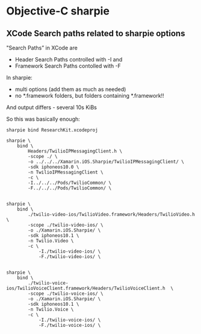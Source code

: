 # Objective-C sharpie

## XCode Search paths related to sharpie options 

"Search Paths” in XCode are 

*   Header Search Paths controlled with -I and           
*   Framework Search Paths contolled with -F

In sharpie:

*   multi options (add them as much as needed)      
*   no *.framework folders, but folders containing *.framework!!

And output differs - several 10s KiBs


So this was basically enough:

    sharpie bind ResearchKit.xcodeproj

    sharpie \
        bind \
            Headers/TwilioIPMessagingClient.h \
            -scope ./ \
            -o ../../../Xamarin.iOS.Sharpie/TwilioIPMessagingClient/ \
            -sdk iphoneos10.0 \
            -n TwilioIPMessagingClient \
            -c \
            -I../../../Pods/TwilioCommon/ \
            -F../../../Pods/TwilioCommon/ \
			
			
    sharpie \
        bind \
            ./twilio-video-ios/TwilioVideo.framework/Headers/TwilioVideo.h  \
            -scope ./twilio-video-ios/ \
            -o ./Xamarin.iOS.Sharpie/ \
            -sdk iphoneos10.1 \
            -n Twilio.Video \
			-c \
				-I./twilio-video-ios/ \
				-F./twilio-video-ios/ \
			
			
    sharpie \
        bind \
            ./twilio-voice-ios/TwilioVoiceClient.framework/Headers/TwilioVoiceClient.h  \
            -scope ./twilio-voice-ios/ \
            -o ./Xamarin.iOS.Sharpie/ \
            -sdk iphoneos10.1 \
            -n Twilio.Voice \
			-c \
				-I./twilio-voice-ios/ \
				-F./twilio-voice-ios/ \
			